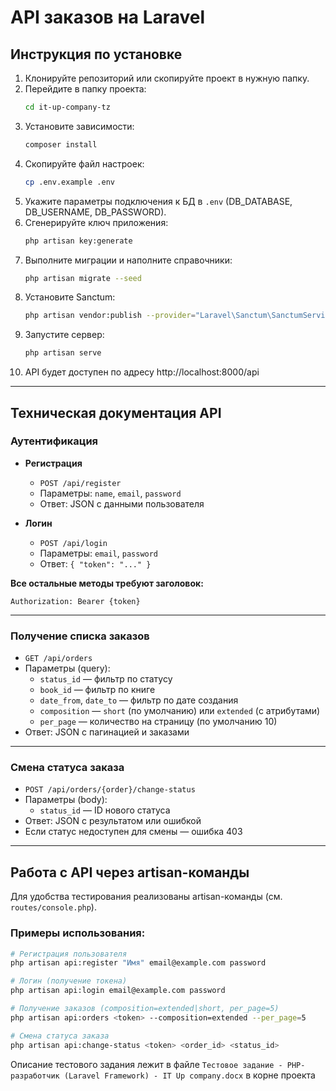 # API заказов на Laravel

## Инструкция по установке

1. Клонируйте репозиторий или скопируйте проект в нужную папку.
2. Перейдите в папку проекта:
   ```bash
   cd it-up-company-tz
   ```
3. Установите зависимости:
   ```bash
   composer install
   ```
4. Скопируйте файл настроек:
   ```bash
   cp .env.example .env
   ```
5. Укажите параметры подключения к БД в `.env` (DB_DATABASE, DB_USERNAME, DB_PASSWORD).
6. Сгенерируйте ключ приложения:
   ```bash
   php artisan key:generate
   ```
7. Выполните миграции и наполните справочники:
   ```bash
   php artisan migrate --seed
   ```
8. Установите Sanctum:
   ```bash
   php artisan vendor:publish --provider="Laravel\Sanctum\SanctumServiceProvider"
   ```
9. Запустите сервер:
   ```bash
   php artisan serve
   ```
10. API будет доступен по адресу http://localhost:8000/api

---

## Техническая документация API

### Аутентификация

- **Регистрация**
  - `POST /api/register`
  - Параметры: `name`, `email`, `password`
  - Ответ: JSON с данными пользователя

- **Логин**
  - `POST /api/login`
  - Параметры: `email`, `password`
  - Ответ: `{ "token": "..." }`

**Все остальные методы требуют заголовок:**
```
Authorization: Bearer {token}
```

---

### Получение списка заказов
- `GET /api/orders`
- Параметры (query):
  - `status_id` — фильтр по статусу
  - `book_id` — фильтр по книге
  - `date_from`, `date_to` — фильтр по дате создания
  - `composition` — `short` (по умолчанию) или `extended` (с атрибутами)
  - `per_page` — количество на страницу (по умолчанию 10)
- Ответ: JSON с пагинацией и заказами

---

### Смена статуса заказа
- `POST /api/orders/{order}/change-status`
- Параметры (body):
  - `status_id` — ID нового статуса
- Ответ: JSON с результатом или ошибкой
- Если статус недоступен для смены — ошибка 403

---

## Работа с API через artisan-команды

Для удобства тестирования реализованы artisan-команды (см. `routes/console.php`).

### Примеры использования:

```bash
# Регистрация пользователя
php artisan api:register "Имя" email@example.com password

# Логин (получение токена)
php artisan api:login email@example.com password

# Получение заказов (composition=extended|short, per_page=5)
php artisan api:orders <token> --composition=extended --per_page=5

# Смена статуса заказа
php artisan api:change-status <token> <order_id> <status_id>
```

Описание тестового задания лежит в файле `Тестовое задание - PHP-разработчик (Laravel Framework) - IT Up company.docx` в корне проекта

